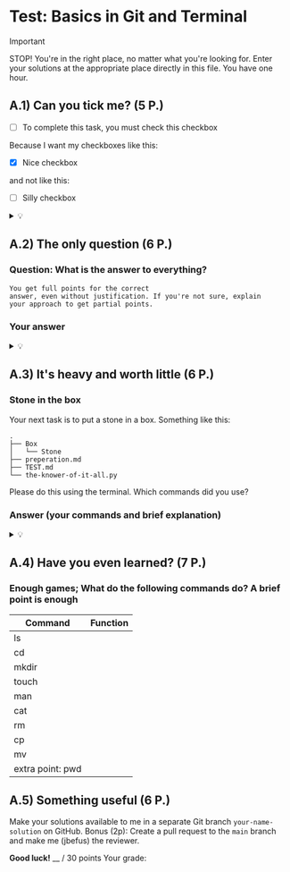 # Test: Basics in Git and Terminal

> [!IMPORTANT]
> STOP! You're in the right place, no matter what you're looking for.
> Enter your solutions at the appropriate place directly in this file.
> You have one hour.

## A.1) Can you tick me? (5 P.)

- [ ] To complete this task, you must check this checkbox

Because I want my checkboxes like this:

- [x] Nice checkbox

and not like this:

- [ ] Silly checkbox

<details>
  <summary>
  💡
  </summary>
    This apparently only works on your own computer... so you'll need to
    clone the repo.
</details>

## A.2) The only question (6 P.)

### Question: **What is the answer to everything?**

    You get full points for the correct
    answer, even without justification. If you're not sure, explain
    your approach to get partial points.

### Your answer

<details>
  <summary>
  💡
  </summary>
    Ask the one who knows everything ->
    look in the files here to see if you can find
    something that might know everything.
</details>

## A.3) It's heavy and worth little (6 P.)

### Stone in the box

Your next task is to put a stone in a box. Something like this:

    .
    ├── Box
    │   └── Stone
    ├── preperation.md
    ├── TEST.md
    └── the-knower-of-it-all.py

Please do this using the terminal. Which commands did you use?

### Answer (your commands and brief explanation)

<details>
  <summary>
  💡
  </summary>
    I want you to create a folder named Box and within it
    an empty file named Stone.
</details>

## A.4) Have you even learned? (7 P.)

### Enough games; What do the following commands do? A brief point is enough

| Command          | Function |
| ---------------- | -------- |
| ls               |          |
| cd               |          |
| mkdir            |          |
| touch            |          |
| man              |          |
| cat              |          |
| rm               |          |
| cp               |          |
| mv               |          |
| extra point: pwd |          |

## A.5) Something useful (6 P.)

Make your solutions available to me in a separate Git branch `your-name-solution` on
GitHub.
Bonus (2p): Create a pull request to the `main` branch and make me (jbefus)
the reviewer.

**Good luck!**
\_\_ / 30 points
Your grade:
